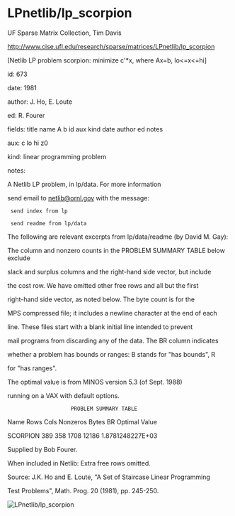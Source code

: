 # LPnetlib/lp_scorpion

 UF Sparse Matrix Collection, Tim Davis

 http://www.cise.ufl.edu/research/sparse/matrices/LPnetlib/lp_scorpion

 [Netlib LP problem scorpion: minimize c'*x, where Ax=b, lo<=x<=hi]

 id: 673

 date: 1981

 author: J. Ho, E. Loute

 ed: R. Fourer

 fields: title name A b id aux kind date author ed notes

 aux: c lo hi z0

 kind: linear programming problem

 notes:

 A Netlib LP problem, in lp/data.  For more information                    

 send email to netlib@ornl.gov with the message:                           

                                                                           

 	 send index from lp                                                      

 	 send readme from lp/data                                                

                                                                           

 The following are relevant excerpts from lp/data/readme (by David M. Gay):

                                                                           

 The column and nonzero counts in the PROBLEM SUMMARY TABLE below exclude  

 slack and surplus columns and the right-hand side vector, but include     

 the cost row.  We have omitted other free rows and all but the first      

 right-hand side vector, as noted below.  The byte count is for the        

 MPS compressed file; it includes a newline character at the end of each   

 line.  These files start with a blank initial line intended to prevent    

 mail programs from discarding any of the data.  The BR column indicates   

 whether a problem has bounds or ranges:  B stands for "has bounds", R     

 for "has ranges".                                                         

                                                                           

 The optimal value is from MINOS version 5.3 (of Sept. 1988)               

 running on a VAX with default options.                                    

                                                                           

                        PROBLEM SUMMARY TABLE                              

                                                                           

 Name       Rows   Cols   Nonzeros    Bytes  BR      Optimal Value         

 SCORPION    389    358     1708      12186        1.8781248227E+03        

                                                                           

 Supplied by Bob Fourer.                                                   

 When included in Netlib: Extra free rows omitted.                         

                                                                           

 Source: J.K. Ho and E. Loute, "A Set of Staircase Linear Programming      

 Test Problems", Math. Prog. 20 (1981), pp. 245-250.                       

                                                                           

![LPnetlib/lp_scorpion](http://www2.research.att.com/~yifanhu/GALLERY/GRAPHS/GIF_SMALL/LPnetlib@lp_scorpion.gif)